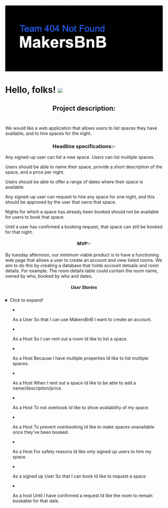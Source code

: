 ![Makers Logo](/public/readmelogo.png)
# Hello, folks! <img src="https://raw.githubusercontent.com/MartinHeinz/MartinHeinz/master/wave.gif" width="30px">

## <div align="center">Project description:<br><br>
We would like a web application that allows users to list spaces they have available, and to hire spaces for the night.</div>

### <div align="center">Headline specifications:-

Any signed-up user can list a new space.
Users can list multiple spaces.

Users should be able to name their space, provide a short description of the space, and a price per night.

Users should be able to offer a range of dates where their space is available.

Any signed-up user can request to hire any space for one night, and this should be approved by the user that owns that space.

Nights for which a space has already been booked should not be available for users to book that space.

Until a user has confirmed a booking request, that space can still be booked for that night.</div>
  
#### <div align="center">MVP:-
By tuesday afternoon, our minimum viable product is to have a functioning web page that allows a user to create an account and view listed rooms. We aim to do this by creating a database that holds account detsails and room details. 
For example. The room details table could contain the room name, owned by who, booked by who and dates.</div>


##### <div align="center">User Stories</div>
<details>
<summary>Click to expand!<summary>
  
* As a User 
So that I can use MakersBnB
I want to create an account.

* As a Host
So I can rent out a room
Id like to list a space. 

* As a Host 
Because I have multiple properties
Id like to list multiple spaces.

* As a Host 
When I rent out a space
Id like to be able to add a name/description/price. 

* As a Host
To not overbook 
Id like to show availability of my space. 

* As a Host
To prevent overbooking
Id like to make spaces unavailable once they've been booked.

* As a Host 
For safety reasons
Id like only signed up users to hire my space.

* As a signed up User
So that I can book 
Id like to request a space 

* As a host 
Until I have confirmed a request
Id like the room to remain bookable for that date.
</details>
    
    
